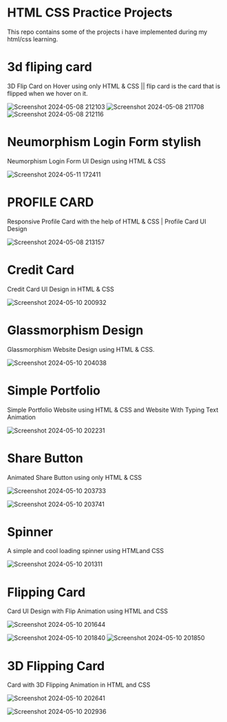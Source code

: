 # HTML CSS Practice Projects
This repo contains some of the projects i have implemented during my html/css learning.

#   3d fliping card
3D Flip Card on Hover using only HTML & CSS || flip card is the card  that is flipped when we hover on it.

![Screenshot 2024-05-08 212103](https://github.com/verma2209/html-css-practice-projects/assets/119332108/1c5b3439-be9e-4734-8eb9-fb117fc7b705)
![Screenshot 2024-05-08 211708](https://github.com/verma2209/html-css-practice-projects/assets/119332108/fe304ad4-d815-4c72-ade0-3a4e46445dff) ![Screenshot 2024-05-08 212116](https://github.com/verma2209/html-css-practice-projects/assets/119332108/7acd15d7-5372-4989-b8c5-23aec6f6f2b3)

# Neumorphism Login Form stylish

Neumorphism Login Form UI Design using HTML & CSS

![Screenshot 2024-05-11 172411](https://github.com/verma2209/html-css-practice-projects/assets/119332108/310d26c3-c7c6-4ba7-a530-743d648e97a5)


# PROFILE CARD
Responsive Profile Card with the help of  HTML & CSS | Profile Card UI Design

![Screenshot 2024-05-08 213157](https://github.com/verma2209/html-css-practice-projects/assets/119332108/a7ad6f64-e19c-4ba9-9302-02612d5bb380)

# Credit Card
Credit Card UI Design in HTML & CSS

![Screenshot 2024-05-10 200932](https://github.com/verma2209/html-css-practice-projects/assets/119332108/9d6d9bd8-1884-4e4f-a5d0-1e3f00544d36)

# Glassmorphism Design 

Glassmorphism Website Design using HTML & CSS.

![Screenshot 2024-05-10 204038](https://github.com/verma2209/html-css-practice-projects/assets/119332108/643f921b-9cdf-473a-98f9-7b7e315357c2)


# Simple Portfolio

Simple Portfolio Website using HTML & CSS and Website With Typing Text Animation

![Screenshot 2024-05-10 202231](https://github.com/verma2209/html-css-practice-projects/assets/119332108/6074f26c-0f16-406f-baff-67ffca94543d)

# Share Button

Animated Share Button using only HTML & CSS

![Screenshot 2024-05-10 203733](https://github.com/verma2209/html-css-practice-projects/assets/119332108/9fc5295e-1973-4cb5-b099-f110024ac98c)

![Screenshot 2024-05-10 203741](https://github.com/verma2209/html-css-practice-projects/assets/119332108/1d75067b-c5d1-4cd4-8967-f85a94204ba8)


# Spinner
A simple and cool loading spinner using HTMLand CSS

![Screenshot 2024-05-10 201311](https://github.com/verma2209/html-css-practice-projects/assets/119332108/64142a2c-dc91-434e-89fb-c7b974dd6560)

# Flipping Card

Card UI Design with Flip Animation using HTML and CSS

![Screenshot 2024-05-10 201644](https://github.com/verma2209/html-css-practice-projects/assets/119332108/7be5676c-4e56-4f8a-8970-6df5970b12bf)

![Screenshot 2024-05-10 201840](https://github.com/verma2209/html-css-practice-projects/assets/119332108/63a5d124-ba76-4e70-a1af-d8bd6d733269)
![Screenshot 2024-05-10 201850](https://github.com/verma2209/html-css-practice-projects/assets/119332108/bedb0186-707f-426e-96cc-173baf890a93)



# 3D Flipping Card

Card with 3D Flipping Animation in HTML and CSS

![Screenshot 2024-05-10 202641](https://github.com/verma2209/html-css-practice-projects/assets/119332108/859566bb-0212-4ec8-a8c4-2ad29017cede)

![Screenshot 2024-05-10 202936](https://github.com/verma2209/html-css-practice-projects/assets/119332108/5dc7b4b4-1b9e-47a4-aa93-c9208d9390b1)
